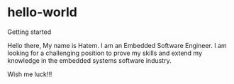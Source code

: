 # hello-world
Getting started

Hello there,
 My name is Hatem. I am an Embedded Software Engineer. I am looking for a challenging position to prove my skills and extend my knowledge in the embedded systems software industry.
 
 Wish me luck!!!
